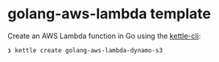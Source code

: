 # golang-aws-lambda template

Create an AWS Lambda function in Go using the [kettle-cli](https://github.com/nlathia/kettle-cli):

```bash
❯ kettle create golang-aws-lambda-dynamo-s3
```

